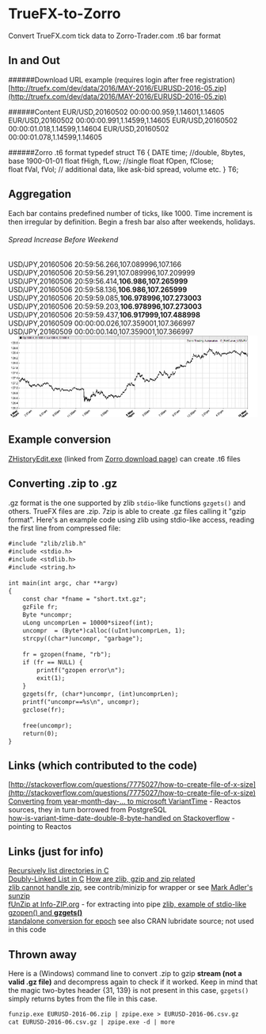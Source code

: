# TrueFX-to-Zorro
Convert TrueFX.com tick data to Zorro-Trader.com .t6 bar format

## In and Out

######Download URL example (requires login after free registration)
[http://truefx.com/dev/data/2016/MAY-2016/EURUSD-2016-05.zip](http://truefx.com/dev/data/2016/MAY-2016/EURUSD-2016-05.zip)

######Content
    EUR/USD,20160502 00:00:00.959,1.14601,1.14605
    EUR/USD,20160502 00:00:00.991,1.14599,1.14605
    EUR/USD,20160502 00:00:01.018,1.14599,1.14604
    EUR/USD,20160502 00:00:01.078,1.14599,1.14605

######Zorro .t6 format
    typedef struct T6
    {
      DATE  time;           //double, 8bytes, base 1900-01-01
      float fHigh, fLow;    //single
      float fOpen, fClose;	
      float fVal, fVol;     // additional data, like ask-bid spread, volume etc.
    } T6;
    
## Aggregation
Each bar contains predefined number of ticks, like 1000. Time increment is then irregular by definition. Begin a fresh bar also after weekends, holidays.

###### Spread Increase Before Weekend
USD/JPY,20160506 20:59:56.266,107.089996,107.166  
USD/JPY,20160506 20:59:56.291,107.089996,107.209999  
USD/JPY,20160506 20:59:56.414,**106.986,107.265999**  
USD/JPY,20160506 20:59:58.136,**106.986,107.265999**  
USD/JPY,20160506 20:59:59.085,**106.978996,107.273003**  
USD/JPY,20160506 20:59:59.203,**106.978996,107.273003**  
USD/JPY,20160506 20:59:59.437,**106.917999,107.488998**  
USD/JPY,20160509 00:00:00.026,107.359001,107.366997  
USD/JPY,20160509 00:00:00.140,107.359001,107.366997  
![Zorro Chart Viewer with N-tick chart](./doc/img/PlotCurve_USDJPY.png)

## Example conversion
[ZHistoryEdit.exe](http://www.zorro-trader.com/download.php) (linked from [Zorro download page](http://www.zorro-trader.com/download.php)) can create .t6 files 

## Converting .zip to .gz
.gz format is the one supported by zlib `stdio`-like functions `gzgets()` and others. TrueFX files are .zip. 7zip is able to create .gz files calling it "gzip format". Here's an example code using zlib using stdio-like access, reading the first line from compressed file:

    #include "zlib/zlib.h"
    #include <stdio.h>
    #include <stdlib.h>
    #include <string.h>

    int main(int argc, char **argv)
    {
        const char *fname = "short.txt.gz";
        gzFile fr;
        Byte *uncompr;
        uLong uncomprLen = 10000*sizeof(int);
        uncompr  = (Byte*)calloc((uInt)uncomprLen, 1);
        strcpy((char*)uncompr, "garbage");

        fr = gzopen(fname, "rb");
        if (fr == NULL) {
            printf("gzopen error\n");
            exit(1);
        }
        gzgets(fr, (char*)uncompr, (int)uncomprLen);
        printf("uncompr==%s\n", uncompr);
        gzclose(fr);

        free(uncompr);
        return(0);
    } 
    

## Links (which contributed to the code)
[http://stackoverflow.com/questions/7775027/how-to-create-file-of-x-size](http://stackoverflow.com/questions/7775027/how-to-create-file-of-x-size)  
[Converting from year-month-day-... to microsoft VariantTime](https://doxygen.reactos.org/df/d85/variant_8c_source.html) - Reactos sources, they in turn borrowed from PostgreSQL  
[how-is-variant-time-date-double-8-byte-handled on Stackoverflow]() - pointing to Reactos

## Links (just for info)
[Recursively list directories in C](http://www.lemoda.net/c/recursive-directory/)  
[Doubly-Linked List in C](http://www.lemoda.net/c/doubly-linked-list/index.html)
[How are zlib, gzip and zip related](http://stackoverflow.com/questions/20762094/how-are-zlib-gzip-and-zip-related-what-do-they-have-in-common-and-how-are-they)  
[zlib cannot handle zip](http://www.zlib.net/zlib_faq.html#faq11), see contrib/minizip for wrapper or see [Mark Adler's sunzip](https://github.com/madler/sunzip)   
[fUnZip at Info-ZIP.org](http://www.info-zip.org/) - for extracting into pipe
[zlib, example of stdio-like gzopen() and **gzgets()**](https://github.com/madler/zlib/blob/master/test/example.c)  
[standalone conversion for epoch](http://codereview.stackexchange.com/questions/38275/convert-between-date-time-and-time-stamp-without-using-standard-library-routines)
see also CRAN lubridate source; not used in this code

## Thrown away
Here is a (Windows) command line to convert .zip to gzip **stream (not a valid .gz file)** and decompress again to check if it worked. Keep in mind that the magic two-bytes header {31, 139} is not present in this case, `gzgets()` simply returns bytes from the file in this case.

    funzip.exe EURUSD-2016-06.zip | zpipe.exe > EURUSD-2016-06.csv.gz
    cat EURUSD-2016-06.csv.gz | zpipe.exe -d | more
